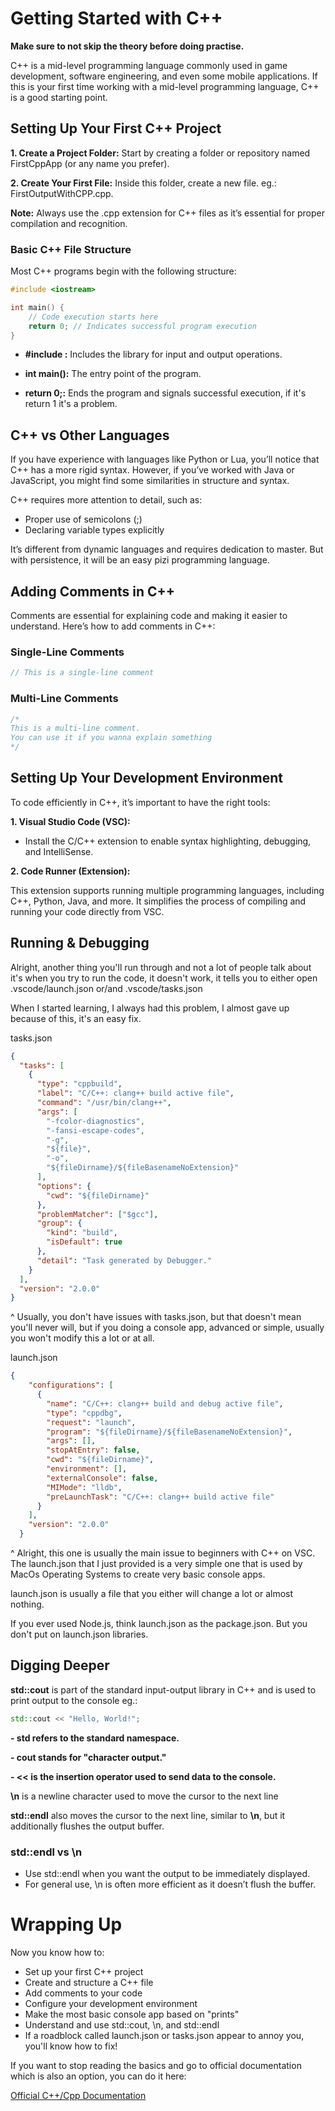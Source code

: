 # Getting Started with C++

**Make sure to not skip the theory before doing practise.**

C++ is a mid-level programming language commonly used in game development, software engineering, and even some mobile applications.
If this is your first time working with a mid-level programming language, C++ is a good starting point.

## Setting Up Your First C++ Project

**1. Create a Project Folder:** Start by creating a folder or repository named FirstCppApp (or any name you prefer).

**2. Create Your First File:** Inside this folder, create a new file. eg.: FirstOutputWithCPP.cpp.

**Note:** Always use the .cpp extension for C++ files as it’s essential for proper compilation and recognition.

### Basic C++ File Structure

Most C++ programs begin with the following structure:

```cpp
#include <iostream>

int main() {
    // Code execution starts here
    return 0; // Indicates successful program execution
}
```

- **#include <iostream>:** Includes the library for input and output operations.

- **int main():** The entry point of the program.

- **return 0;:** Ends the program and signals successful execution, if it's return 1 it's a problem.


## C++ vs Other Languages

If you have experience with languages like Python or Lua, you’ll notice that C++ has a more rigid syntax. However, if you’ve worked with Java or JavaScript, you might find some similarities in structure and syntax.

C++ requires more attention to detail, such as:

- Proper use of semicolons (;)
- Declaring variable types explicitly

It’s different from dynamic languages and requires dedication to master. But with persistence, it will be an easy pizi programming language.

## Adding Comments in C++

Comments are essential for explaining code and making it easier to understand. Here’s how to add comments in C++:

### Single-Line Comments

```cpp
// This is a single-line comment
```

### Multi-Line Comments

```cpp
/*
This is a multi-line comment.
You can use it if you wanna explain something
*/
```

## Setting Up Your Development Environment

To code efficiently in C++, it’s important to have the right tools:

**1. Visual Studio Code (VSC):**

- Install the C/C++ extension to enable syntax highlighting, debugging, and IntelliSense.

**2. Code Runner (Extension):**

This extension supports running multiple programming languages, including C++, Python, Java, and more. It simplifies the process of compiling and running your code directly from VSC.

## Running & Debugging

Alright, another thing you'll run through and not a lot of people talk about it's when you try to run the code, it doesn't work, it tells you to either open .vscode/launch.json or/and .vscode/tasks.json

When I started learning, I always had this problem, I almost gave up because of this, it's an easy fix.

tasks.json
```json
{
  "tasks": [
    {
      "type": "cppbuild",
      "label": "C/C++: clang++ build active file",
      "command": "/usr/bin/clang++",
      "args": [
        "-fcolor-diagnostics",
        "-fansi-escape-codes",
        "-g",
        "${file}",
        "-o",
        "${fileDirname}/${fileBasenameNoExtension}"
      ],
      "options": {
        "cwd": "${fileDirname}"
      },
      "problemMatcher": ["$gcc"],
      "group": {
        "kind": "build",
        "isDefault": true
      },
      "detail": "Task generated by Debugger."
    }
  ],
  "version": "2.0.0"
}
```

^ Usually, you don't have issues with tasks.json, but that doesn't mean you'll never will, but if you doing a console app, advanced or simple, usually you won't modify this a lot or at all.

launch.json
```json
{
    "configurations": [
      {
        "name": "C/C++: clang++ build and debug active file",
        "type": "cppdbg",
        "request": "launch",
        "program": "${fileDirname}/${fileBasenameNoExtension}",
        "args": [],
        "stopAtEntry": false,
        "cwd": "${fileDirname}",
        "environment": [],
        "externalConsole": false,
        "MIMode": "lldb",
        "preLaunchTask": "C/C++: clang++ build active file"
      }
    ],
    "version": "2.0.0"
  }
```

^ Alright, this one is usually the main issue to beginners with C++ on VSC. The launch.json that I just provided is a very simple one that is used by MacOs Operating Systems to create very basic console apps.

launch.json is usually a file that you either will change a lot or almost nothing.

If you ever used Node.js, think launch.json as the package.json. But you don't put on launch.json libraries.

## Digging Deeper

**std::cout** is part of the standard input-output library in C++ and is used to print output to the console eg.:

```cpp
std::cout << "Hello, World!";
```

**- std refers to the standard namespace.**

**- cout stands for "character output."**

**- << is the insertion operator used to send data to the console.**

**\n** is a newline character used to move the cursor to the next line

**std::endl** also moves the cursor to the next line, similar to **\n**, but it additionally flushes the output buffer.

### std::endl vs \n

- Use std::endl when you want the output to be immediately displayed.
- For general use, \n is often more efficient as it doesn’t flush the buffer. 

# Wrapping Up

Now you know how to:
- Set up your first C++ project
- Create and structure a C++ file
- Add comments to your code
- Configure your development environment
- Make the most basic console app based on "prints"
- Understand and use std::cout, \n, and std::endl
- If a roadblock called launch.json or tasks.json appear to annoy you, you'll know how to fix!

If you want to stop reading the basics and go to official documentation which is also an option, you can do it here:

[Official C++/Cpp Documentation](https://learn.microsoft.com/en-us/cpp/cpp/?view=msvc-170)